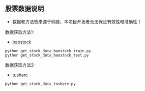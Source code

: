 ## 股票数据说明
- 数据和方法皆来源于网络，本项目开发者无法保证有效性和准确性！

数据获取方法1:
- [baostock](http://baostock.com/baostock/index.php/Python_API%E6%96%87%E6%A1%A3)

```
python get_stock_data_baostock_train.py
python get_stock_data_baostock_test.py
```

数据获取方法2:
- [tushare](https://github.com/waditu/tushare)

```python get_stock_data_tushare.py```
